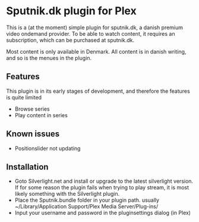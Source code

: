 Sputnik.dk plugin for Plex
==========================

This is a (at the moment) simple plugin for sputnik.dk, a danish premium video ondemand provider. 
To be able to watch content, it requires an subscription, which can be purchased at sputnik.dk.

Most content is only available in Denmark. All content is in danish writing, and so is the menues
in the plugin.

Features
--------

This plugin is in its early stages of development, and therefore the features is quite limited

 * Browse series
 * Play content in series

Known issues
------------

 * Positionslider not updating
 
Installation
------------

 *  Goto Silverlight.net and install or upgrade to the latest silverlight version.
    If for some reason the plugin fails when trying to play stream, it is most likely something
    with the Silverlight plugin.
 *  Place the Sputnik.bundle folder in your plugin path. 
    usually ~/Library/Application Support/Plex Media Server/Plug-ins/
 *  Input your username and password in the pluginsettings dialog (in Plex)
